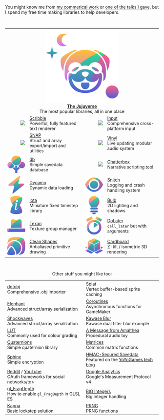 You might know me from [my commerical work](http://www.jujuadams.com/) or [one of the talks I gave](https://www.youtube.com/watch?v=Uj7nr6vSRvs), but I spend my free time making libraries to help developers.

&nbsp;

<table align="center">
    <tr>
        <td colspan="4" align="center"><a href="https://github.com/JujuAdams/TheJujuverse"><img src="https://raw.githubusercontent.com/JujuAdams/TheJujuverse/master/LOGO.png" style="height:240px"></a><br><b><a href="https://github.com/JujuAdams/TheJujuverse">The Jujuverse</a></b><br>The most popular libraries, all in one place</td>
    </tr>
    <tr>
        <td align="right"><a href="https://github.com/JujuAdams/scribble"><img src="https://raw.githubusercontent.com/JujuAdams/scribble/master/LOGO.png" style="width:120px"></a></td>
        <td><a href="https://github.com/JujuAdams/scribble">Scribble</a><br>Powerful, fully featured text renderer</td>
        <td align="right"><a href="https://github.com/JujuAdams/input"><img src="https://raw.githubusercontent.com/JujuAdams/input/master/LOGO.png" style="width:120px"></a></td>
        <td><a href="https://github.com/JujuAdams/input">Input</a><br>Comprehensive cross-platform input</td>
    </tr>
    <tr>
        <td align="right"><a href="https://github.com/JujuAdams/SNAP"><img src="https://raw.githubusercontent.com/JujuAdams/SNAP/master/LOGO.png" style="width:120px"></a></td>
        <td><a href="https://github.com/JujuAdams/SNAP">SNAP</a><br>Struct and array export/import and utilities</td>
        <td align="right"><a href="https://github.com/JujuAdams/Vinyl"><img src="https://raw.githubusercontent.com/JujuAdams/Vinyl/master/LOGO.png" style="width:120px"></a></td>
        <td><a href="https://github.com/JujuAdams/Vinyl">Vinyl</a><br>Live updating modular audio system</td>
    </tr>
    <tr>
        <td align="right"><a href="https://github.com/JujuAdams/db"><img src="https://raw.githubusercontent.com/JujuAdams/db/master/LOGO.png" style="width:120px"></a></td>
        <td><a href="https://github.com/JujuAdams/db">db</a><br>Simple savedata database</td>
        <td align="right"><a href="https://github.com/JujuAdams/chatterbox"><img src="https://raw.githubusercontent.com/JujuAdams/chatterbox/master/LOGO.png" style="width:120px"></a></td>
        <td><a href="https://github.com/JujuAdams/chatterbox">Chatterbox</a><br>Narrative scripting tool</td>
    </tr>
    <tr>
        <td align="right"><a href="https://github.com/JujuAdams/Dynamo"><img src="https://raw.githubusercontent.com/JujuAdams/Dynamo/master/LOGO.png" style="width:120px"></a></td>
        <td><a href="https://github.com/JujuAdams/Dynamo">Dynamo</a><br>Dynamic data loading</td>
        <td align="right"><a href="https://github.com/JujuAdams/Snitch"><img src="https://raw.githubusercontent.com/JujuAdams/Snitch/master/LOGO.png" style="width:120px"></a></td>
        <td><a href="https://github.com/JujuAdams/Snitch">Snitch</a><br>Logging and crash handling system</td>
    </tr>
    <tr>
        <td align="right"><a href="https://github.com/JujuAdams/iota"><img src="https://raw.githubusercontent.com/JujuAdams/iota/master/LOGO.png" style="width:120px"></a></td>
        <td><a href="https://github.com/JujuAdams/iota">iota</a><br>Miniature fixed timestep library</td>
        <td align="right"><a href="https://github.com/JujuAdams/Bulb"><img src="https://raw.githubusercontent.com/JujuAdams/Bulb/master/LOGO.png" style="width:120px"></a></td>
        <td><a href="https://github.com/JujuAdams/Bulb">Bulb</a><br>2D lighting and shadows</td>
    </tr>
    <tr>
        <td align="right"><a href="https://github.com/JujuAdams/Texan"><img src="https://raw.githubusercontent.com/JujuAdams/Texan/master/LOGO.png" style="width:120px"></a></td>
        <td><a href="https://github.com/JujuAdams/Texan">Texan</a><br>Texture group manager</td>
        <td align="right"><a href="https://github.com/JujuAdams/DoLater"><img src="https://raw.githubusercontent.com/JujuAdams/DoLater/master/LOGO.png" style="width:120px"></a></td>
        <td><a href="https://github.com/JujuAdams/DoLater">DoLater</a><br><code>call_later</code> but with arguments</td>
    </tr>
    <tr>
        <td align="right"><a href="https://github.com/JujuAdams/Clean-Shapes"><img src="https://raw.githubusercontent.com/JujuAdams/Clean-Shapes/master/LOGO.png" style="width:120px"></a></td>
        <td><a href="https://github.com/JujuAdams/Clean-Shapes">Clean Shapes</a><br>Antialiased primitive drawing</td>
        <td align="right"><a href="https://github.com/JujuAdams/Cardboard"><img src="https://raw.githubusercontent.com/JujuAdams/Cardboard/master/LOGO.png" style="width:120px"></a></td>
        <td><a href="https://github.com/JujuAdams/Cardboard">Cardboard</a><br>Z-tilt / isometric 3D rendering</td>
    </tr>
</table>

&nbsp;

<p align="center">Other stuff you might like too:</p>

<table align="center">
    <tr>
        <td><a href="https://github.com/JujuAdams/dotobj">dotobj</a><br>Comprehensive .obj importer</td>
        <td><a href="https://github.com/JujuAdams/Splat">Splat</a><br>Vertex buffer-based sprite caching</td>
    </tr>
    <tr>
        <td><a href="https://github.com/JujuAdams/Elephant">Elephant</a><br>Advanced struct/array serialization</td>
        <td><a href="https://github.com/JujuAdams/Coroutines">Coroutines</a><br>Asynchronous functions for GameMaker</td>
    </tr>
    <tr>
        <td><a href="https://github.com/JujuAdams/Shockwaves">Shockwaves</a><br>Advanced struct/array serialization</td>
        <td><a href="https://github.com/JujuAdams/Kawase">Kawase Blur</a><br>Kawase dual filter blur example</td>
    </tr>
    <tr>
        <td><a href="https://github.com/JujuAdams/LUT">LUT</a><br>Commonly used for colour grading</td>
        <td><a href="https://github.com/JujuAdams/meditations">A Message from Amalthea</a><br>Procedural audio toy</td>
    </tr>
    <tr>
        <td><a href="https://github.com/JujuAdams/basic-quaternions">Quaternions</a><br>Simple quaternion library</td>
        <td><a href="https://github.com/JujuAdams/matrices">Matrices</a><br>Common matrix functions</td>
    </tr>
    <tr>
        <td><a href="https://github.com/JujuAdams/Sphinx">Sphinx</a><br>Simple encryption</td>
        <td><a href="https://github.com/JujuAdams/protect-your-savefiles">HMAC-Secured Savedata</a><br>Featured on the <a href="https://www.yoyogames.com/blog/537/protect-your-savefiles">YoYoGames tech blog</a></td>
    </tr>
    <tr>
        <td><a href="https://github.com/JujuAdams/reddit-OAuth2">Reddit</a> / <a href="https://github.com/JujuAdams/YouTube-OAuth2">YouTube</a><br>OAuth frameworks for social networks/td>
        <td><a href="https://github.com/JujuAdams/GoogleAnalytics4">Google Analytics</a><br>Google's Measurement Protocol v4</td>
    </tr>
    <tr>
        <td><a href="https://github.com/JujuAdams/gl_FragDepthEXT">gl_FragDepth</a><br>How to enable <code>gl_FragDepth</code> in GLSL ES</td>
        <td><a href="https://github.com/JujuAdams/BIG">BIG Integers</a><br>Big integer handling</td>
    </tr>
    <tr>
        <td><a href="https://github.com/JujuAdams/Kappa">Kappa</a><br>Basic lockstep solution</td>
        <td><a href="https://github.com/JujuAdams/PRNG-Functions">PRNG</a><br>PRNG functions</td>
    </tr>
</table>
